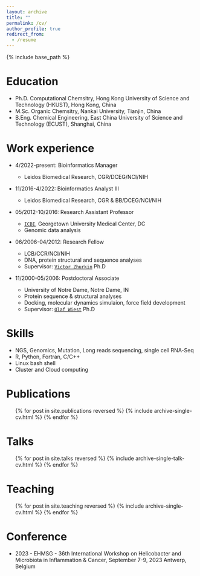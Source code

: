 ```yaml
---
layout: archive
title: ""
permalink: /cv/
author_profile: true
redirect_from:
  - /resume
---
```


{% include base_path %}

Education
======
* Ph.D.  Computational Chemsitry, Hong Kong University of Science and Technology (HKUST), Hong Kong, China
* M.Sc.  Organic Chemsitry, Nankai University, Tianjin, China
* B.Eng. Chemical Engineering, East China University of Science and Technology (ECUST), Shanghai, China

Work experience
======
* 4/2022-present: Bioinformatics Manager
  * Leidos Biomedical Research, CGR/DCEG/NCI/NIH

* 11/2016-4/2022: Bioinformatics Analyst III
  * Leidos Biomedical Research, CGR & BB/DCEG/NCI/NIH

* 05/2012-10/2016: Research Assistant Professor
  * [`ICBI`](https://icbi.georgetown.edu/wang/), Georgetown University Medical Center, DC
  * Genomic data analysis

* 06/2006-04/2012: Research Fellow
  * LCB/CCR/NCI/NIH
  * DNA, protein structural and sequence analyses
  * Supervisor: [`Victor Zhurkin`](https://ccr.cancer.gov/staff-directory/victor-b-zhurkin/) Ph.D

* 11/2000-05/2006: Postdoctoral Associate
  * University of Notre Dame, Notre Dame, IN
  * Protein sequence & structural analyses
  * Docking, molecular dynamics simulaion, force field development
  * Supervisor: [`Olaf Wiest`](https://chemistry.nd.edu/people/olaf-wiest/) Ph.D
  
Skills
======
* NGS, Genomics, Mutation, Long reads sequencing, single cell RNA-Seq
* R, Python, Fortran, C/C++
* Linux bash shell
* Cluster and Cloud computing

Publications
======
  <ul>{% for post in site.publications reversed %}
    {% include archive-single-cv.html %}
  {% endfor %}</ul>
  
Talks
======
  <ul>{% for post in site.talks reversed %}
    {% include archive-single-talk-cv.html %}
  {% endfor %}</ul>
  
Teaching
======
  <ul>{% for post in site.teaching reversed %}
    {% include archive-single-cv.html %}
  {% endfor %}</ul>
  
Conference
======
* 2023 - EHMSG - 36th International Workshop on Helicobacter and Microbiota in Inflammation & Cancer, September 7-9, 2023 Antwerp, Belgium
